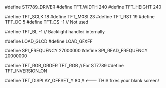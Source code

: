  #define ST7789_DRIVER
#define TFT_WIDTH  240
#define TFT_HEIGHT 240

#define TFT_SCLK 18
#define TFT_MOSI 23
#define TFT_RST  19
#define TFT_DC   5
#define TFT_CS   -1  // Not used

#define TFT_BL   -1  // Backlight handled internally

#define LOAD_GLCD
#define LOAD_GFXFF

#define SPI_FREQUENCY  27000000
#define SPI_READ_FREQUENCY  20000000

#define TFT_RGB_ORDER TFT_RGB  // For ST7789
#define TFT_INVERSION_ON

#define TFT_DISPLAY_OFFSET_Y 80   // <--- THIS fixes your blank screen!
